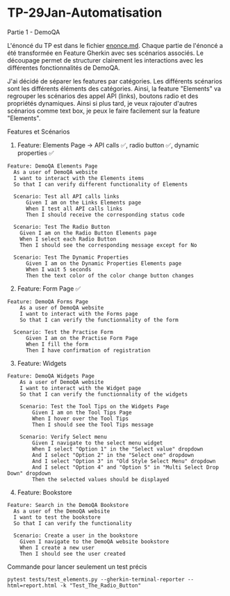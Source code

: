 # TP-29Jan-Automatisation

Partie 1 - DemoQA 

L'énoncé du TP est dans le fichier [enonce.md](./enonce.md). Chaque partie de l'énoncé a été transformée en Feature Gherkin avec ses scénarios associés. Le découpage permet de structurer clairement les interactions avec les différentes fonctionnalités de DemoQA.

J'ai décidé de séparer les features par catégories.  Les différents scénarios sont les différents éléments des catégories. Ainsi, la feature "Elements" va regrouper les scénarios des appel API (links), boutons radio et des propriétés dynamiques. Ainsi si plus tard, je veux rajouter d'autres scénarios comme text box, je peux le faire facilement sur la feature "Elements".

Features et Scénarios

1. Feature: Elements Page -> API calls ✅, radio button ✅, dynamic properties ✅
   
```Gherkin
Feature: DemoQA Elements Page
  As a user of DemoQA website
  I want to interact with the Elements items 
  So that I can verify different functionality of Elements 
  
  Scenario: Test all API calls links 
	  Given I am on the Links Elements page
	  When I test all API calls links 
	  Then I should receive the corresponding status code

  Scenario: Test The Radio Button 
    Given I am on the Radio Button Elements page
    When I select each Radio Button 
    Then I should see the corresponding message except for No
	  
  Scenario: Test The Dynamic Properties 
      Given I am on the Dynamic Properties Elements page
      When I wait 5 seconds 
      Then the text color of the color change button changes
```

2. Feature: Form Page ✅
```Gherkin
Feature: DemoQA Forms Page
	As a user of DemoQA website
	I want to interact with the Forms page
    So that I can verify the functionnality of the form  
  
  Scenario: Test the Practise Form
	  Given I am on the Practise Form Page
	  When I fill the form 
	  Then I have confirmation of registration 
```

3. Feature: Widgets
```Gherkin
Feature: DemoQA Widgets Page
    As a user of DemoQA website
	I want to interact with the Widget page
    So that I can verify the functionnality of the widgets 

    Scenario: Test the Tool Tips on the Widgets Page
        Given I am on the Tool Tips Page
        When I hover over the Tool Tips
        Then I should see the Tool Tips message
	  
    Scenario: Verify Select menu
        Given I navigate to the select menu widget 
        When I select "Option 1" in the "Select value" dropdown
        And I select "Option 2" in the "Select one" dropdown
        And I select "Option 3" in "Old Style Select Menu" dropdown
        And I select "Option 4" and "Option 5" in "Multi Select Drop Down" dropdown
        Then the selected values should be displayed
```

4. Feature: Bookstore
```Gherkin
Feature: Search in the DemoQA Bookstore
  As a user of the DemoQA website
  I want to test the bookstore
  So that I can verify the functionality

  Scenario: Create a user in the bookstore
    Given I navigate to the DemoQA website bookstore
    When I create a new user
    Then I should see the user created
```

Commande pour lancer seulement un test précis
```
pytest tests/test_elements.py --gherkin-terminal-reporter --html=report.html -k "Test_The_Radio_Button"
```